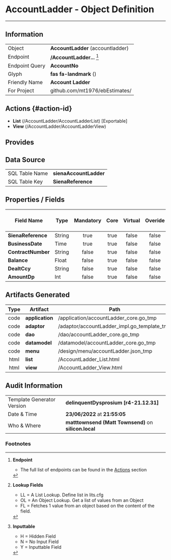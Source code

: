 # **AccountLadder** - Object Definition
---
##  Information
|   |   |
|---|---|
|Object         |**AccountLadder** (accountladder) |
|Endpoint 	    |**/AccountLadder...** [^1]|
|Endpoint Query |**AccountNo**|
Glyph|**fas fa-landmark** ()
Friendly Name|**Account Ladder**|
|For Project    |github.com/mt1976/ebEstimates/|

##  Actions {#action-id}
* **List** (/AccountLadder/AccountLadderList) [Exportable]
* **View** (/AccountLadder/AccountLadderView)











##  Provides







##  Data Source 
|   |   |
|---|---|
SQL Table Name       | **sienaAccountLadder**
SQL Table Key | **SienaReference**



##  Properties / Fields
| Field Name| Type | Mandatory | Core | Virtual | Overide | Lookup [^2]| Lookup Object      | Lookup Field Source         | Lookup Return Value                | Inputable [^3]|DB Column|Default Value| No Change | Callout | Internal | Display | Mask |
| -- | --  | :--: | :--: | :--: |:--: |:--: |:--: |-- |-- |:--: |-- | --| :--: | :--: | :--: | -- | -- |
|**SienaReference**|String|true|true|false|false|||||Y|SienaReference||false|false|false|text||
|**BusinessDate**|Time|true|true|false|false|||||Y|BusinessDate||false|false|false|text||
|**ContractNumber**|String|false|true|false|false|||||Y|ContractNumber||false|false|false|text||
|**Balance**|Float|false|true|false|false|||||Y|Balance|0.00|false|false|false|text||
|**DealtCcy**|String|false|true|false|false|||||Y|DealtCcy||false|false|false|text||
|**AmountDp**|Int|false|true|false|false|||||Y|AmountDp|0|false|false|false|text||


##  Artifacts Generated
| Type | Artifact | Path|
| :--: | -- | -- |
| code | **application** | /application/accountLadder_core.go_tmp |
| code | **adaptor** | /adaptor/accountLadder_impl.go_template_tmp |
| code | **dao** | /dao/accountLadder_core.go_tmp |
| code | **datamodel** | /datamodel/accountLadder_core.go_tmp |
| code | **menu** | /design/menu/accountLadder.json_tmp |
| html | **list** | /AccountLadder_List.html |
| html | **view** | /AccountLadder_View.html |


## Audit Information
|   |   |
|---|---|
Template Generator Version   | **delinquentDysprosium [r4-21.12.31]**
Date & Time		     | **23/06/2022** at **21:55:05**
Who & Where		     | **matttownsend (Matt Townsend)** on **silicon.local**

### Footnotes
[^1]: **Endpoint**
    * The full list of endpoints can be found in the [Actions](#action-id) section
[^2]: **Lookup Fields**
    * LL = A List Lookup. Define list in lits.cfg
    * OL = An Object Lookup. Get a list of values from an Object
    * FL = Fetches 1 value from an object based on the content of the field. 
[^3]: **Inputtable**   
    * H = Hidden Field
    * N = No Input Field
    * Y = Inputtable Field